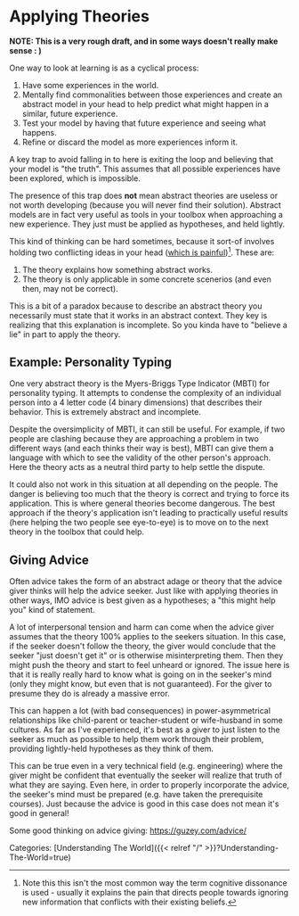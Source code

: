 # Applying Theories

**NOTE: This is a very rough draft, and in some ways doesn't really make sense
: )**

One way to look at learning is as a cyclical process:

1. Have some experiences in the world.
1. Mentally find commonalities between those experiences and create an abstract
   model in your head to help predict what might happen in a similar, future
   experience.
1. Test your model by having that future experience and seeing what happens.
1. Refine or discard the model as more experiences inform it.

A key trap to avoid falling in to here is exiting the loop and believing that
your model is "the truth". This assumes that all possible experiences have been
explored, which is impossible.

The presence of this trap does **not** mean abstract theories are useless or
not worth developing (because you will never find their solution). Abstract
models are in fact very useful as tools in your toolbox when approaching a new
experience. They just must be applied as hypotheses, and held lightly.

This kind of thinking can be hard sometimes, because it sort-of involves
holding two conflicting ideas in your head ([which is
painful](https://en.wikipedia.org/wiki/Cognitive_dissonance))[^1]. These are:

[^1]: Note this this isn't the most common way the term cognitive dissonance is
  used - usually it explains the pain that directs people towards ignoring new
  information that conflicts with their existing beliefs.

1. The theory explains how something abstract works.
1. The theory is only applicable in some concrete scenerios (and even then, may
   not be correct).

This is a bit of a paradox because to describe an abstract theory you
necessarily must state that it works in an abstract context. They key is
realizing that this explanation is incomplete. So you kinda have to "believe a
lie" in part to apply the theory.


## Example: Personality Typing

One very abstract theory is the Myers-Briggs Type Indicator (MBTI)
for personality typing. It attempts to condense the complexity of an individual
person into a 4 letter code (4 binary dimensions) that describes their
behavior. This is extremely abstract and incomplete.

Despite the oversimplicity of MBTI, it can still be useful. For example, if two
people are clashing because they are approaching a problem in two different
ways (and each thinks their way is best), MBTI can give them a language with
which to see the validity of the other person's approach. Here the theory acts
as a neutral third party to help settle the dispute.

It could also not work in this situation at all depending on the people. The
danger is believing too much that the theory is correct and trying to force
its application. This is where general theories become dangerous. The best
approach if the theory's application isn't leading to practically useful
results (here helping the two people see eye-to-eye) is to move on to the next
theory in the toolbox that could help.


## Giving Advice

Often advice takes the form of an abstract adage or theory that the advice
giver thinks will help the advice seeker. Just like with applying theories in
other ways, IMO advice is best given as a hypotheses; a "this might help you"
kind of statement.

A lot of interpersonal tension and harm can come when the advice giver assumes
that the theory 100% applies to the seekers situation. In this case, if the
seeker doesn't follow the theory, the giver would conclude that the seeker
"just doesn't get it" or is otherwise misinterpreting them. Then they might
push the theory and start to feel unheard or ignored. The issue here is that it
is really really hard to know what is going on in the seeker's mind (only they
might know, but even that is not guaranteed). For the giver to presume they do
is already a massive error.

This can happen a lot (with bad consequences) in power-asymmetrical
relationships like child-parent or teacher-student or wife-husband in some
cultures. As far as I've experienced, it's best as a giver to just listen to
the seeker as much as possible to help them work through their problem,
providing lightly-held hypotheses as they think of them.

This can be true even in a very technical field (e.g. engineering) where the
giver might be confident that eventually the seeker will realize that truth of
what they are saying.  Even here, in order to properly incorporate the advice,
the seeker's mind must be prepared (e.g. have taken the prerequisite courses).
Just because the advice is good in this case does not mean it's good in
general!

Some good thinking on advice giving: https://guzey.com/advice/

Categories: [Understanding The World]({{< relref "/" >}}?Understanding-The-World=true)